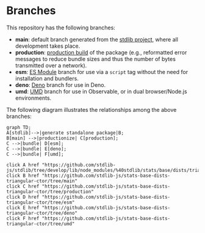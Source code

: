 <!--

@license Apache-2.0

Copyright (c) 2022 The Stdlib Authors.

Licensed under the Apache License, Version 2.0 (the "License");
you may not use this file except in compliance with the License.
You may obtain a copy of the License at

    http://www.apache.org/licenses/LICENSE-2.0

Unless required by applicable law or agreed to in writing, software
distributed under the License is distributed on an "AS IS" BASIS,
WITHOUT WARRANTIES OR CONDITIONS OF ANY KIND, either express or implied.
See the License for the specific language governing permissions and
limitations under the License.

-->

# Branches

This repository has the following branches:

-   **main**: default branch generated from the [stdlib project][stdlib-url], where all development takes place.
-   **production**: [production build][production-url] of the package (e.g., reformatted error messages to reduce bundle sizes and thus the number of bytes transmitted over a network).
-   **esm**: [ES Module][esm-url] branch for use via a `script` tag without the need for installation and bundlers.
-   **deno**: [Deno][deno-url] branch for use in Deno.
-   **umd**: [UMD][umd-url] branch for use in Observable, or in dual browser/Node.js environments.

The following diagram illustrates the relationships among the above branches:

```mermaid
graph TD;
A[stdlib]-->|generate standalone package|B;
B[main] -->|productionize| C[production];
C -->|bundle| D[esm];
C -->|bundle| E[deno];
C -->|bundle| F[umd];

click A href "https://github.com/stdlib-js/stdlib/tree/develop/lib/node_modules/%40stdlib/stats/base/dists/triangular/ctor"
click B href "https://github.com/stdlib-js/stats-base-dists-triangular-ctor/tree/main"
click C href "https://github.com/stdlib-js/stats-base-dists-triangular-ctor/tree/production"
click D href "https://github.com/stdlib-js/stats-base-dists-triangular-ctor/tree/esm"
click E href "https://github.com/stdlib-js/stats-base-dists-triangular-ctor/tree/deno"
click F href "https://github.com/stdlib-js/stats-base-dists-triangular-ctor/tree/umd"
```

[stdlib-url]: https://github.com/stdlib-js/stdlib/tree/develop/lib/node_modules/%40stdlib/stats/base/dists/triangular/ctor
[production-url]: https://github.com/stdlib-js/stats-base-dists-triangular-ctor/tree/production
[deno-url]: https://github.com/stdlib-js/stats-base-dists-triangular-ctor/tree/deno
[umd-url]: https://github.com/stdlib-js/stats-base-dists-triangular-ctor/tree/umd
[esm-url]: https://github.com/stdlib-js/stats-base-dists-triangular-ctor/tree/esm